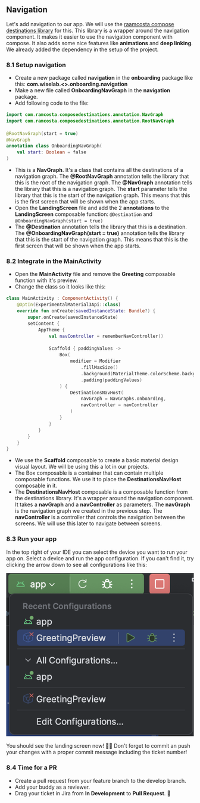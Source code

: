 
## Navigation

Let's add navigation to our app. We will use
the [raamcosta compose destinations library](https://github.com/raamcosta/compose-destinations) for this. This
library is a wrapper around the navigation component. It makes it easier to use the navigation component with
compose. It also adds some nice features like **animations** and **deep linking**. We already added the dependency
in the setup of the project.

### 8.1 Setup navigation
* Create a new package called **navigation** in the **onboarding** package like this: **com.wiselab.<<name>>.onboarding.navigation**
* Make a new file called **OnboardingNavGraph** in the **navigation** package.
* Add following code to the file:

```kotlin
import com.ramcosta.composedestinations.annotation.NavGraph
import com.ramcosta.composedestinations.annotation.RootNavGraph

@RootNavGraph(start = true)
@NavGraph
annotation class OnboardingNavGraph(
    val start: Boolean = false
)
```

* This is a **NavGraph**. It's a class that contains all the destinations of a navigation graph. The **@RootNavGraph**
  annotation tells the library that this is the root of the navigation graph. The **@NavGraph** annotation tells the
  library that this is a navigation graph. The **start** parameter tells the library that this is the start of the
  navigation graph. This means that this is the first screen that will be shown when the app starts.
* Open the **LandingScreen** file and add the 2 **annotations** to the **LandingScreen** composable function:
  `@Destination` and `@OnboardingNavGraph(start = true)`
* The **@Destination** annotation tells the library that this is a destination. The **@OnboardingNavGraph(start = true)**
  annotation tells the library that this is the start of the navigation graph. This means that this is the first screen
  that will be shown when the app starts.

### 8.2 Integrate in the MainActivity
* Open the **MainActivity** file and remove the **Greeting** composable function with it's preview.
* Change the class so it looks like this:

```kotlin
class MainActivity : ComponentActivity() {
    @OptIn(ExperimentalMaterial3Api::class)
    override fun onCreate(savedInstanceState: Bundle?) {
        super.onCreate(savedInstanceState)
        setContent {
            AppTheme {
                val navController = rememberNavController()

                Scaffold { paddingValues ->
                    Box(
                        modifier = Modifier
                            .fillMaxSize()
                            .background(MaterialTheme.colorScheme.background)
                            .padding(paddingValues)
                    ) {
                        DestinationsNavHost(
                            navGraph = NavGraphs.onboarding,
                            navController = navController
                        )
                    }
                }
            }
        }
    }
}
```

* We use the **Scaffold** composable to create a basic material design visual layout. We will be using this a lot in our
  projects.
* The Box composable is a container that can contain multiple composable functions. We use it to place the
  **DestinationsNavHost** composable in it.
* The **DestinationsNavHost** composable is a composable function from the destinations library. It's a wrapper around
  the navigation component. It takes a **navGraph** and a **navController** as parameters. The **navGraph** is the
  navigation graph we created in the previous step. The **navController** is a controller that controls the navigation
  between the screens. We will use this later to navigate between screens.

### 8.3 Run your app
In the top right of your IDE you can select the device you want to run your app on. Select a device and run the app
configuration. If you can't find it, try clicking the arrow down to see all configurations like this:

![Run configuration](index/img/buttonsAndScreens/run_app_configuration.png)

You should see the landing screen now! 🙌🏻
Don't forget to commit an push your changes with a proper commit message including the ticket number!

### 8.4 Time for a PR
* Create a pull request from your feature branch to the develop branch.
* Add your buddy as a reviewer.
* Drag your ticket in Jira from **In Development** to **Pull Request**. 🚀